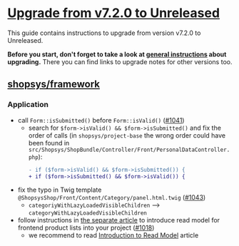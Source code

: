 # [Upgrade from v7.2.0 to Unreleased](https://github.com/shopsys/shopsys/compare/v7.2.0...HEAD)

This guide contains instructions to upgrade from version v7.2.0 to Unreleased.

**Before you start, don't forget to take a look at [general instructions](/UPGRADE.md) about upgrading.**
There you can find links to upgrade notes for other versions too.

## [shopsys/framework]

### Application
- call `Form::isSubmitted()` before `Form::isValid()` ([#1041](https://github.com/shopsys/shopsys/pull/1041))
    - search for `$form->isValid() && $form->isSubmitted()` and fix the order of calls (in `shopsys/project-base` the wrong order could have been found in `src/Shopsys/ShopBundle/Controller/Front/PersonalDataController.php`):
        ```diff
        - if ($form->isValid() && $form->isSubmitted()) {
        + if ($form->isSubmitted() && $form->isValid()) {
        ```
- fix the typo in Twig template `@ShopsysShop/Front/Content/Category/panel.html.twig` ([#1043](https://github.com/shopsys/shopsys/pull/1043))
    - `categoriyWithLazyLoadedVisibleChildren` ⟶ `categoryWithLazyLoadedVisibleChildren`
- follow instructions in [the separate article](upgrade-instructions-for-read-model-for-product-lists.md) to introduce read model for frontend product lists into your project ([#1018](https://github.com/shopsys/shopsys/pull/1018))
    - we recommend to read [Introduction to Read Model](/docs/model/introduction-to-read-model.md) article

[shopsys/framework]: https://github.com/shopsys/framework
